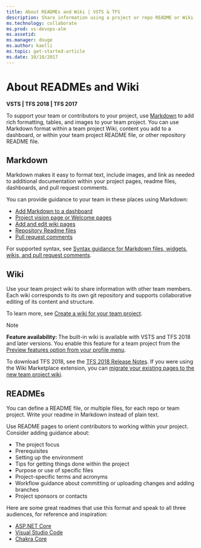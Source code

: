 ```yaml
---
title: About READMEs and Wiki | VSTS & TFS 
description: Share information using a project or repo README or Wiki    
ms.technology: collaborate
ms.prod: vs-devops-alm
ms.assetid:  
ms.manager: douge
ms.author: kaelli
ms.topic: get-started-article
ms.date: 10/18/2017
---
```



# About READMEs and Wiki

**VSTS | TFS 2018 | TFS 2017**

To support your team or contributors to your project, use [Markdown](https://en.wikipedia.org/wiki/Markdown) to add rich formatting, tables, and images to your team project. You can use Markdown format within  a team project Wiki, content you add to a dashboard, or within your team project README file, or other repository README file.  


## Markdown 

Markdown makes it easy to format text, include images, and link as needed to additional documentation within your project pages, readme files, dashboards, and pull request comments.   

You can provide guidance to your team in these places using Markdown:   
  
- [Add Markdown to a dashboard](../report/dashboards/add-markdown-to-dashboard.md)  
- [Project vision page or Welcome pages](project-vision-status.md)  
- [Add and edit wiki pages](add-edit-wiki.md)    
- [Repository Readme files](../git/create-a-readme.md) 
- [Pull request comments](../git/pull-requests.md) 
 
For supported syntax, see [Syntax guidance for Markdown files, widgets, wikis, and pull request comments](../collaborate/markdown-guidance.md).


## Wiki

Use your team project wiki to share information with other team members. Each wiki corresponds to its own git repository and supports collaborative editing of its content and structure.    

To learn more, see [Create a wiki for your team project](wiki-create-repo.md).
  

>[!NOTE]  
><b>Feature availability: </b>The built-in wiki is available with VSTS and TFS 2018 and later versions. You enable this feature for a team project from the [Preview features option from your profile menu](preview-features.md#account-level). 
>
>To download TFS 2018, see the [TFS 2018 Release Notes](https://www.visualstudio.com/en-us/news/releasenotes/tfs2018-relnotes). If you were using the Wiki Marketplace extension, you can [migrate your existing pages to the new team project wiki](migrate-extension-wiki-pages.md).

## READMEs

You can define a README file, or multiple files, for each repo or team project. Write your readme in Markdown instead of plain text. 

Use README pages to orient contributors to working within your project. Consider adding guidance about:
- The project focus 
- Prerequisites
- Setting up the environment
- Tips for getting things done within the project
- Purpose or use of specific files
- Project-specific terms and acronyms
- Workflow guidance about committing or uploading changes and adding branches
- Project sponsors or contacts  

Here are some great readmes that use this format and speak to all three audiences, for reference and inspiration:

- [ASP.NET Core](https://github.com/aspnet/Home)
- [Visual Studio Code](https://github.com/Microsoft/vscode)
- [Chakra Core](https://github.com/Microsoft/ChakraCore)




